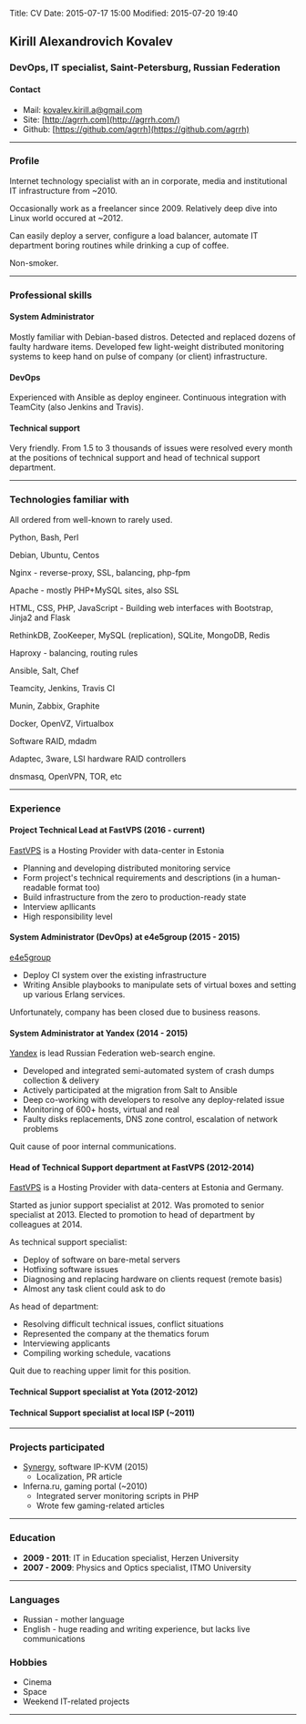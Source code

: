 Title: CV
Date: 2015-07-17 15:00
Modified: 2015-07-20 19:40

## Kirill Alexandrovich Kovalev
### DevOps, IT specialist, Saint-Petersburg, Russian Federation

#### Contact
- Mail: [kovalev.kirill.a@gmail.com](mailto:kovalev.kirill.a@gmail.com)
- Site: [http://agrrh.com](http://agrrh.com/)
- Github: [https://github.com/agrrh](https://github.com/agrrh)

---

### Profile

Internet technology specialist with an in corporate, media and institutional IT infrastructure from ~2010.

Occasionally work as a freelancer since 2009. Relatively deep dive into Linux world occured at ~2012.

Can easily deploy a server, configure a load balancer, automate IT department boring routines while drinking a cup of coffee.

Non-smoker.

---

### Professional skills

#### System Administrator
Mostly familiar with Debian-based distros. Detected and replaced dozens of faulty hardware items. Developed few light-weight distributed monitoring systems to keep hand on pulse of company (or client) infrastructure.

#### DevOps
Experienced with Ansible as deploy engineer. Сontinuous integration with TeamCity (also Jenkins and Travis).

#### Technical support
Very friendly. From 1.5 to 3 thousands of issues were resolved every month at the positions of technical support and head of technical support department.

---

### Technologies familiar with

All ordered from well-known to rarely used.

Python, Bash, Perl

Debian, Ubuntu, Centos

Nginx - reverse-proxy, SSL, balancing, php-fpm

Apache - mostly PHP+MySQL sites, also SSL

HTML, CSS, PHP, JavaScript - Building web interfaces with Bootstrap, Jinja2 and Flask

RethinkDB, ZooKeeper, MySQL (replication), SQLite, MongoDB, Redis

Haproxy - balancing, routing rules

Ansible, Salt, Chef

Teamcity, Jenkins, Travis CI

Munin, Zabbix, Graphite

Docker, OpenVZ, Virtualbox

Software RAID, mdadm

Adaptec, 3ware, LSI hardware RAID controllers

dnsmasq, OpenVPN, TOR, etc

---

### Experience

#### Project Technical Lead at FastVPS (2016 - current)

[FastVPS](http://fastvps.ru/) is a Hosting Provider with data-center in Estonia

- Planning and developing distributed monitoring service
- Form project's technical requirements and descriptions (in a human-readable format too)
- Build infrastructure from the zero to production-ready state
- Interview apllicants
- High responsibility level

#### System Administrator (DevOps) at e4e5group (2015 - 2015)

[e4e5group](http://e4e5group.ru/)

- Deploy CI system over the existing infrastructure
- Writing Ansible playbooks to manipulate sets of virtual boxes and setting up various Erlang services.

Unfortunately, company has been closed due to business reasons.

#### System Administrator at Yandex (2014 - 2015)

[Yandex](http://www.yandex.ru/) is lead Russian Federation web-search engine.

- Developed and integrated semi-automated system of crash dumps collection & delivery
- Actively participated at the migration from Salt to Ansible
- Deep co-working with developers to resolve any deploy-related issue
- Monitoring of 600+ hosts, virtual and real
- Faulty disks replacements, DNS zone control, escalation of network problems

Quit cause of poor internal communications.

#### Head of Technical Support department at FastVPS (2012-2014)

[FastVPS](http://fastvps.ru/) is a Hosting Provider with data-centers at Estonia and Germany.

Started as junior support specialist at 2012.
Was promoted to senior specialist at 2013.
Elected to promotion to head of department by colleagues at 2014.

As technical support specialist:

- Deploy of software on bare-metal servers
- Hotfixing software issues
- Diagnosing and replacing hardware on clients request (remote basis)
- Almost any task client could ask to do

As head of department:

- Resolving difficult technical issues, conflict situations
- Represented the company at the thematics forum
- Interviewing applicants
- Compiling working schedule, vacations

Quit due to reaching upper limit for this position.

#### Technical Support specialist at Yota (2012-2012)

#### Technical Support specialist at local ISP (~2011)

---

### Projects participated

- [Synergy](http://synergy-project.org/), software IP-KVM (2015)
    - Localization, PR article
- Inferna.ru, gaming portal (~2010)
    - Integrated server monitoring scripts in PHP
    - Wrote few gaming-related articles

---

### Education

- __2009 - 2011__: IT in Education specialist, Herzen University
- __2007 - 2009__: Physics and Optics specialist, ITMO University

---

### Languages

- Russian - mother language
- English - huge reading and writing experience, but lacks live communications

### Hobbies

- Cinema
- Space
- Weekend IT-related projects

---
